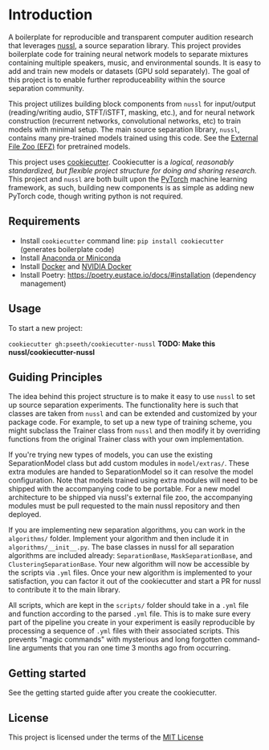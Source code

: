 Introduction
====================

A boilerplate for reproducible and transparent computer audition research that leverages
[nussl](https://interactiveaudiolab.github.io/nussl/), a source separation library. This 
project provides boilerplate code for training neural network models to separate mixtures
containing multiple speakers, music, and environmental sounds. It is easy to add and
train new models or datasets (GPU sold separately). The goal of this project is to enable
further reproduceability within the source separation community.

This project utilizes building block components from `nussl` for input/output 
(reading/writing audio, STFT/iSTFT, masking, etc.), and for neural network construction
(recurrent networks, convolutional networks, etc) to train models with minimal setup.
The main source separation library, `nussl`, contains many pre-trained models trained
using this code. See the [External File Zoo (EFZ)](http://nussl.ci.northwestern.edu/)
for pretrained models.

This project uses
[cookiecutter](https://cookiecutter.readthedocs.io/en/latest/readme.html).
Cookiecutter is a *logical, reasonably standardized, but flexible project structure
for doing and sharing research.* This project and `nussl` are both built upon
the [PyTorch](https://pytorch.org/) machine learning framework, as such, building new
components is as simple as adding new PyTorch code, though writing python is not required.

Requirements
------------
- Install `cookiecutter` command line: `pip install cookiecutter` (generates boilerplate 
code)
- Install [Anaconda or Miniconda](https://www.anaconda.com/distribution/)
- Install [Docker](https://www.docker.com/) and [NVIDIA Docker](https://github.com/NVIDIA/nvidia-docker)
- Install Poetry: https://poetry.eustace.io/docs/#installation (dependency management)

Usage
-----
To start a new project:

`cookiecutter gh:pseeth/cookiecutter-nussl` **TODO: Make this nussl/cookiecutter-nussl**

Guiding Principles
-----------------
The idea behind this project structure is to make it easy to use `nussl` to set up
source separation experiments. The functionality here is such that classes are taken
from `nussl` and can be extended and customized by your package code. For example, to
set up a new type of training scheme, you might subclass the Trainer class from 
`nussl` and then modify it by overriding functions from the original Trainer class
with your own implementation.

If you're trying new types of models, you can use the existing SeparationModel class but
add custom modules in `model/extras/`. These extra modules are handed to 
SeparationModel so it can resolve the model configuration. Note that models trained using
extra modules will need to be shipped with the accompanying code to be portable. For a new
model architecture to be shipped via nussl's external file zoo, the accompanying modules
must be pull requested to the main nussl repository and then deployed.

If you are implementing new separation algorithms, you can work in the `algorithms/`
folder. Implement your algorithm and then include it in `algorithms/__init__.py`. The 
base classes in nussl for all separation algorithms are included already: `SeparationBase`,
`MaskSeparationBase`, and `ClusteringSeparationBase`. 
Your new algorithm will now be accessible by the scripts via `.yml` files. Once your new
algorithm is implemented to your satisfaction, you can factor it out of the cookiecutter
and start a PR for nussl to contribute it to the main library.

All scripts, which are kept in the `scripts/` folder should take in a `.yml` file and 
function according to the parsed `.yml` file. This is to make sure every part of the
pipeline you create in your experiment is easily reproducible by processing a sequence
of `.yml` files with their associated scripts. This prevents "magic commands" with
mysterious and long forgotten command-line arguments that you ran one time 3 months ago 
from occurring. 

Getting started
-------
See the getting started guide after you create the cookiecutter.

License
-------
This project is licensed under the terms of the [MIT License](/LICENSE)
